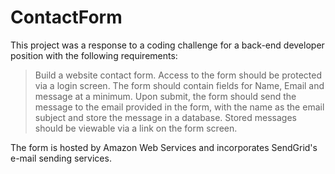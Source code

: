 # ContactForm

This project was a response to a coding challenge for a back-end developer position with the following requirements:

> Build a website contact form. Access to the form should be protected via a login screen. The form
> should contain fields for Name, Email and message at a minimum. Upon submit, the form should send
> the message to the email provided in the form, with the name as the email subject and store the message
> in a database. Stored messages should be viewable via a link on the form screen.

The form is hosted by Amazon Web Services and incorporates SendGrid's e-mail sending services.
